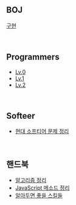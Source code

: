## BOJ

[구현](https://github.com/wayandway/algorithms-javascript/blob/main/boj/구현/구현.md) <br/>

<br/>

## Programmers

- [Lv.0](https://github.com/wayandway/algorithms-javascript/blob/main/programmers/Lv0/Lv0.md) <br/>
- [Lv.1](https://github.com/wayandway/algorithms-javascript/blob/main/programmers/Lv1/Lv1.md) <br/>
- [Lv.2](https://github.com/wayandway/algorithms-javascript/blob/main/programmers/Lv2/Lv2.md)

<br/>

## Softeer
- [현대 소프티어 문제 정리](https://github.com/wayandway/algorithms-javascript/blob/main/softeer/softeer.md)

<br/>

## 핸드북
- [알고리즘 정리](https://github.com/wayandway/algorithms-javascript/blob/main/handbook/algorithms/algorithms.md) 
- [JavaScript 메소드 정리](https://github.com/wayandway/algorithms-javascript/blob/main/handbook/methods.md) 
- [알아두면 좋을 스킬들](https://github.com/wayandway/algorithms-javascript/blob/main/handbook/skills.md)

